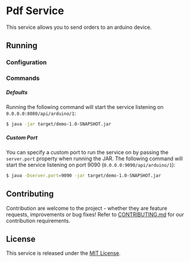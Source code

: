 Pdf Service
===========

This service allows you to send orders to an arduino device.

## Running

### Configuration

### Commands


##### Defaults

Running the following command will start the service listening on `0.0.0.0:8080/api/arduino/1`:

```bash
$ java -jar target/demo-1.0-SNAPSHOT.jar
```

##### Custom Port

You can specify a custom port to run the service on by passing the `server.port` property when running the JAR. The
following command will start the service listening on port 9090 (`0.0.0.0:9090/api/arduino/1`):

```bash
$ java -Dserver.port=9090 -jar target/demo-1.0-SNAPSHOT.jar
```


## Contributing

Contribution are welcome to the project - whether they are feature requests, improvements or bug fixes! Refer to 
[CONTRIBUTING.md](CONTRIBUTING.md) for our contribution requirements.

## License

This service is released under the [MIT License](http://opensource.org/licenses/mit-license.php).
